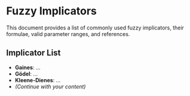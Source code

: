 # Fuzzy Implicators

This document provides a list of commonly used fuzzy implicators, their formulae, valid parameter ranges, and references.

## Implicator List

- **Gaines**: ...
- **Gödel**: ...
- **Kleene-Dienes**: ...
- *(Continue with your content)*
